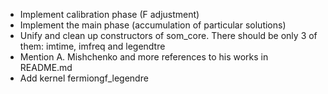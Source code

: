 * Implement calibration phase (F adjustment)
* Implement the main phase (accumulation of particular solutions)
* Unify and clean up constructors of som_core. There should be only 3 of them: imtime, imfreq and legendtre
* Mention A. Mishchenko and more references to his works in README.md
* Add kernel fermiongf_legendre
